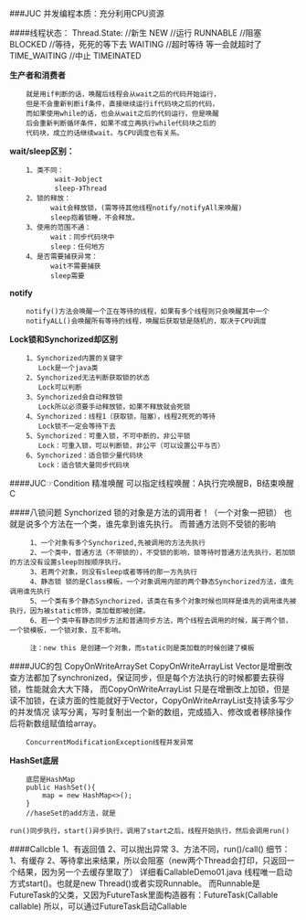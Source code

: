 ###JUC
并发编程本质：充分利用CPU资源

####线程状态：
    Thread.State:
        //新生
        NEW
        //运行
        RUNNABLE
        //阻塞
        BLOCKED
        //等待，死死的等下去
        WAITING
        //超时等待   等一会就超时了
        TIME_WAITING
        //中止
        TIMEINATED

**生产者和消费者**
        
        就是用if判断的话，唤醒后线程会从wait之后的代码开始运行，
        但是不会重新判断if条件，直接继续运行if代码块之后的代码，
        而如果使用while的话，也会从wait之后的代码运行，但是唤醒
        后会重新判断循环条件，如果不成立再执行while代码块之后的
        代码块，成立的话继续wait。与CPU调度也有关系。
        
**wait/sleep区别：**

        1、类不同：
               wait-》object
               sleep-》Thread
        2、锁的释放：
              wait会释放锁，(需等待其他线程notify/notifyAll来唤醒)
              sleep抱着锁睡，不会释放。
        3、使用的范围不通：
              wait：同步代码块中
              sleep：任何地方
        4、是否需要捕获异常：
              wait不需要捕获
              sleep需要
**notify**

        notify()方法会唤醒一个正在等待的线程，如果有多个线程则只会唤醒其中一个
        notifyALL()会唤醒所有等待的线程，唤醒后获取锁是随机的，取决于CPU调度
              
**Lock锁和Synchorized却区别**
        
        1、Synchorized内置的关键字
           Lock是一个java类
        2、Synchorized无法判断获取锁的状态
           Lock可以判断
        3、Synchorized会自动释放锁
           Lock所以必须要手动释放锁，如果不释放就会死锁
        4、Synchorized：线程1（获取锁，阻塞），线程2死死的等待
           Lock锁不一定会等待下去
        5、Synchorized：可重入锁，不可中断的，非公平锁
           Lock：可重入锁，可以判断锁，非公平（可以设置公平与否）
        6、Synchorized：适合锁少量代码块
           Lock：适合锁大量同步代码块


####JUC☞Condition
       精准唤醒
       可以指定线程唤醒：A执行完唤醒B，B结束唤醒C
       
####八锁问题
        Synchorized 锁的对象是方法的调用者！（一个对象一把锁）
                    也就是说多个方法在一个类，谁先拿到谁先执行。
                    而普通方法则不受锁的影响
         
         1、一个对象有多个Synchorized,先被调用的方法先执行
         2、一个类中，普通方法（不带锁的），不受锁的影响，锁等待时普通方法先执行，若加锁的方法没有设置sleep则按顺序执行。
         3、若两个对象，则没有sleep或者等待的那一方先执行
         4、静态锁 锁的是Class模板，一个对象调用内部的两个静态Synchorized方法，谁先调用谁先执行
         5、一个类有多个静态Synchorized，该类在有多个对象时候也同样是谁先的调用谁先被执行，因为被static修饰，类加载即被创建。
         6、若一个类中有静态同步方法和普通同步方法，两个线程去调用的时候，属于两个锁，一个锁模板，一个锁对象，互不影响。
         
         注：new this 是创建一个对象，而static则是类加载的时候创建了模板
         
####JUC的包
        CopyOnWriteArraySet
        CopyOnWriteArrayList
        Vector是增删改查方法都加了synchronized，保证同步，但是每个方法执行的时候都要去获得锁，性能就会大大下降，
        而CopyOnWriteArrayList 只是在增删改上加锁，但是读不加锁，在读方面的性能就好于Vector，CopyOnWriteArrayList支持读多写少的并发情况
        读写分离，写时复制出一个新的数组，完成插入、修改或者移除操作后将新数组赋值给array。
        
        ConcurrentModificationException线程并发异常
 
 **HashSet底层**
        
        底层是HashMap
        public HashSet(){
            map = new HashMap<>();
        }
        //haseSet的add方法，就是

```run()同步执行，start()异步执行，调用了start之后，线程开始执行，然后会调用run()```

####Callcble
        1、有返回值
        2、可以抛出异常
        3、方法不同，run()/call()
        细节：
            1、有缓存
            2、等待拿出来结果，所以会阻塞（new两个Thread会打印，只返回一个结果，因为另一个去缓存里取了）
                详细看CallableDemo01.java
        线程唯一启动方式start()。也就是new Thread()或者实现Runnable。
        而Runnable是FutureTask的父类，又因为FutureTask里面构造器有：FutureTask(Callable<V> callable) 
        所以，可以通过FutureTask启动Callable